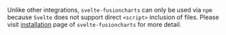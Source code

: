 Unlike other integrations, `svelte-fusioncharts` can only be used via `npm` because `Svelte` does not support direct `<script>` inclusion of files. Please visit [installation](https://github.com/fusioncharts/svelte-fusioncharts "") page of `svelte-fusioncharts` for more detail.